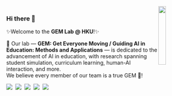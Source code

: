 <img align='right' src='images/qrcode.png' width=20% />

### Hi there 👋  
✨Welcome to the <strong>GEM Lab @ HKU</strong>!✨

🚀 Our lab — <strong>GEM: Get Everyone Moving / Guiding AI in Education: Methods and Applications</strong> — is dedicated to the advancement of AI in education, with research spanning student simulation, curriculum learning, human-AI interaction, and more.  
We believe every member of our team is a true GEM 💎!

<a href='https://sites.google.com/site/jiognhaolin/gem-lab?authuser=0'><img src='https://img.shields.io/badge/Lab-Site-green' /></a>&nbsp;
<a href='https://scholar.google.com/citations?user=ETJoidYAAAAJ'><img src='https://img.shields.io/badge/Google-Scholar-blue' /></a>&nbsp;
<a href='assets/images/qrcode.png'><img src='https://img.shields.io/badge/WeChat-QR-orange' /></a>&nbsp;
<img src='https://img.shields.io/github/stars/GEMLabHKU?color=green&style=social' />&nbsp;
<img src='https://img.shields.io/github/followers/GEMLabHKU?color=green&style=social' />
